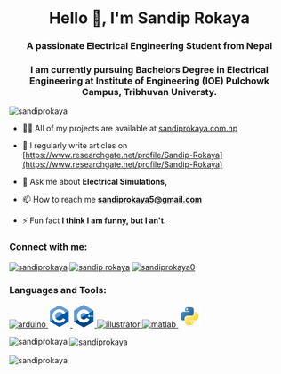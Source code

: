 


<h1 align="center">Hello 👋, I'm Sandip Rokaya</h1>
<h3 align="center">A passionate Electrical Engineering Student from Nepal</h3>
  <h3 align="center">I am currently pursuing Bachelors Degree in Electrical Engineering at Institute of Engineering (IOE) Pulchowk Campus, Tribhuvan Universty.</h3>

<p align="left"> <img src="https://komarev.com/ghpvc/?username=sandiprokaya&label=Profile%20views&color=0e75b6&style=flat" alt="sandiprokaya" /> </p>

- 👨‍💻 All of my projects are available at [sandiprokaya.com.np](sandiprokaya.com.np)

- 📝 I regularly write articles on [https://www.researchgate.net/profile/Sandip-Rokaya](https://www.researchgate.net/profile/Sandip-Rokaya)

- 💬 Ask me about **Electrical Simulations,**

- 📫 How to reach me **sandiprokaya5@gmail.com**

- ⚡ Fun fact **I think I am funny, but I an't.**

<h3 align="left">Connect with me:</h3>
<p align="left">
<a href="https://linkedin.com/in/sandiprokaya" target="blank"><img align="center" src="https://raw.githubusercontent.com/rahuldkjain/github-profile-readme-generator/master/src/images/icons/Social/linked-in-alt.svg" alt="sandiprokaya" height="30" width="40" /></a>
<a href="https://fb.com/sandip rokaya" target="blank"><img align="center" src="https://raw.githubusercontent.com/rahuldkjain/github-profile-readme-generator/master/src/images/icons/Social/facebook.svg" alt="sandip rokaya" height="30" width="40" /></a>
<a href="https://instagram.com/sandiprokaya0" target="blank"><img align="center" src="https://raw.githubusercontent.com/rahuldkjain/github-profile-readme-generator/master/src/images/icons/Social/instagram.svg" alt="sandiprokaya0" height="30" width="40" /></a>
</p>

<h3 align="left">Languages and Tools:</h3>
<p align="left"> <a href="https://www.arduino.cc/" target="_blank" rel="noreferrer"> <img src="https://cdn.worldvectorlogo.com/logos/arduino-1.svg" alt="arduino" width="40" height="40"/> </a> <a href="https://www.cprogramming.com/" target="_blank" rel="noreferrer"> <img src="https://raw.githubusercontent.com/devicons/devicon/master/icons/c/c-original.svg" alt="c" width="40" height="40"/> </a> <a href="https://www.w3schools.com/cpp/" target="_blank" rel="noreferrer"> <img src="https://raw.githubusercontent.com/devicons/devicon/master/icons/cplusplus/cplusplus-original.svg" alt="cplusplus" width="40" height="40"/> </a> <a href="https://www.adobe.com/in/products/illustrator.html" target="_blank" rel="noreferrer"> <img src="https://www.vectorlogo.zone/logos/adobe_illustrator/adobe_illustrator-icon.svg" alt="illustrator" width="40" height="40"/> </a> <a href="https://www.mathworks.com/" target="_blank" rel="noreferrer"> <img src="https://upload.wikimedia.org/wikipedia/commons/2/21/Matlab_Logo.png" alt="matlab" width="40" height="40"/> </a> <a href="https://www.python.org" target="_blank" rel="noreferrer"> <img src="https://raw.githubusercontent.com/devicons/devicon/master/icons/python/python-original.svg" alt="python" width="40" height="40"/> </a> </p>

<p><img align="left" src="https://github-readme-stats.vercel.app/api/top-langs?username=sandiprokaya&show_icons=true&locale=en&layout=compact" alt="sandiprokaya" /></p>

<p>&nbsp;<img align="center" src="https://github-readme-stats.vercel.app/api?username=sandiprokaya&show_icons=true&locale=en" alt="sandiprokaya" /></p>

<p><img align="center" src="https://github-readme-streak-stats.herokuapp.com/?user=sandiprokaya&" alt="sandiprokaya" /></p>
